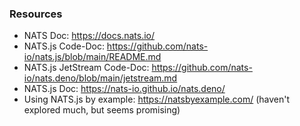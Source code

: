 ### Resources 
- NATS Doc: https://docs.nats.io/
- NATS.js Code-Doc: https://github.com/nats-io/nats.js/blob/main/README.md
- NATS.js JetStream Code-Doc: https://github.com/nats-io/nats.deno/blob/main/jetstream.md
- NATS.js Doc: https://nats-io.github.io/nats.deno/ 
- Using NATS.js by example: https://natsbyexample.com/ (haven't explored much, but seems promising)
